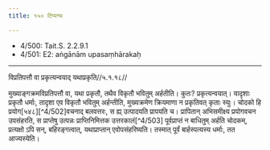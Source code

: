 ```yaml
---
title: १५० टिप्पन्यः

---
```

- 4/500: Tait.S. 2.2.9.1
- 4/501: E2: aṅgānām upasaṃhārakaḥ

____________________________________________


विप्रतिपत्तौ वा प्रकृत्यन्वयाद् यथाप्रकृति//५.१.१८//

मुख्याङ्गक्रमविप्रतिपत्तौ वा, यथा प्रकृतौ, तथैव विकृतौ भवितुम् अर्हतीति। कुतः? प्रकृत्यन्वयात्। यादृशाः प्रकृतौ धर्माः, तादृशा एव विकृतौ भवितुम् अर्हन्तीति, मुख्यक्रमेण क्रियमाणा न प्रकृतिवत् कृताः स्युः। चोदको हि प्रयोग[५४८][^4/502]वचनाद् बलवत्तरः, स ह्य् उत्पादयति प्रापयति च। प्रापितान् अभिसमीक्ष्य प्रयोगवचन उपसंहरति, स प्राप्तेषु उत्पन्नः प्राप्तिनिमित्तक उत्तरकालं[^4/503] पूर्वप्राप्तं न बाधितुम् अर्हति चोदकम्, प्रत्यक्षो ऽपि सन्, बहिरङ्गत्वात्, यथाप्राप्तान् एवोपसंहरिष्यति। तस्मात् पूर्वं बार्हस्पत्यस्य धर्माः, तत आज्यस्येति।
